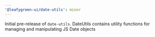 ```yaml
---
'@leafygreen-ui/date-utils': minor
---
```


Initial pre-release of `date-utils`. DateUtils contains utility functions for managing and manipulating JS Date objects
